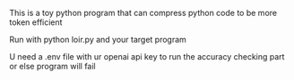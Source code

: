 This is a toy python program that can compress python code to be more token efficient

Run with python loir.py and your target program

U need a .env file with ur openai api key to run the accuracy checking part or else program will fail
